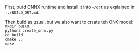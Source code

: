 First, build ONNX runtime and install it into `~/ort` as explained in `../BUILD_ORT.md`.

Then build as usual, but we also want to create teh ONX model:  
`mkdir build`  
`python3 create_onnx.py`  
`cd build`  
`cmake ..`  
`make`  
